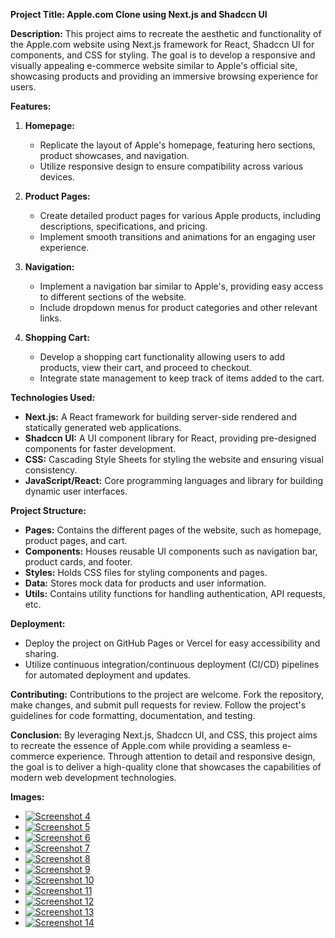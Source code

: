**Project Title: Apple.com Clone using Next.js and Shadccn UI**

**Description:**
This project aims to recreate the aesthetic and functionality of the Apple.com website using Next.js framework for React, Shadccn UI for components, and CSS for styling. The goal is to develop a responsive and visually appealing e-commerce website similar to Apple's official site, showcasing products and providing an immersive browsing experience for users.

**Features:**
1. **Homepage:** 
   - Replicate the layout of Apple's homepage, featuring hero sections, product showcases, and navigation.
   - Utilize responsive design to ensure compatibility across various devices.

2. **Product Pages:**
   - Create detailed product pages for various Apple products, including descriptions, specifications, and pricing.
   - Implement smooth transitions and animations for an engaging user experience.

3. **Navigation:**
   - Implement a navigation bar similar to Apple's, providing easy access to different sections of the website.
   - Include dropdown menus for product categories and other relevant links.

4. **Shopping Cart:**
   - Develop a shopping cart functionality allowing users to add products, view their cart, and proceed to checkout.
   - Integrate state management to keep track of items added to the cart.

**Technologies Used:**
- **Next.js:** A React framework for building server-side rendered and statically generated web applications.
- **Shadccn UI:** A UI component library for React, providing pre-designed components for faster development.
- **CSS:** Cascading Style Sheets for styling the website and ensuring visual consistency.
- **JavaScript/React:** Core programming languages and library for building dynamic user interfaces.

**Project Structure:**
- **Pages:** Contains the different pages of the website, such as homepage, product pages, and cart.
- **Components:** Houses reusable UI components such as navigation bar, product cards, and footer.
- **Styles:** Holds CSS files for styling components and pages.
- **Data:** Stores mock data for products and user information.
- **Utils:** Contains utility functions for handling authentication, API requests, etc.

**Deployment:**
- Deploy the project on GitHub Pages or Vercel for easy accessibility and sharing.
- Utilize continuous integration/continuous deployment (CI/CD) pipelines for automated deployment and updates.

**Contributing:**
Contributions to the project are welcome. Fork the repository, make changes, and submit pull requests for review. Follow the project's guidelines for code formatting, documentation, and testing.

**Conclusion:**
By leveraging Next.js, Shadccn UI, and CSS, this project aims to recreate the essence of Apple.com while providing a seamless e-commerce experience. Through attention to detail and responsive design, the goal is to deliver a high-quality clone that showcases the capabilities of modern web development technologies.

**Images:**
- [![Screenshot 4](https://i.ibb.co/gMdNXFT/Screenshot-23.png)](https://ibb.co/pvQcsrz)
- [![Screenshot 5](https://i.ibb.co/Nyb1fhj/Screenshot-24.png)](https://ibb.co/P60TJph)
- [![Screenshot 6](https://i.ibb.co/r62Kpq1/Screenshot-25.png)](https://ibb.co/YkB4dJq)
- [![Screenshot 7](https://i.ibb.co/HBpg8kW/Screenshot-26.png)](https://ibb.co/XjkJRvh)
- [![Screenshot 8](https://i.ibb.co/NsN6bpn/Screenshot-27.png)](https://ibb.co/JKpRg2F)
- [![Screenshot 9](https://i.ibb.co/xqCZpSS/Screenshot-28.png)](https://ibb.co/qYy6tMM)
- [![Screenshot 10](https://i.ibb.co/WgBNK9r/Screenshot-29.png)](https://ibb.co/J5rWkLY)
- [![Screenshot 11](https://i.ibb.co/k5Fgyh4/Screenshot-30.png)](https://ibb.co/gmCM7DS)
- [![Screenshot 12](https://i.ibb.co/Wc1QzP3/Screenshot-31.png)](https://ibb.co/30HwFMs)
- [![Screenshot 13](https://i.ibb.co/Pz4Vby6/Screenshot-32.png)](https://ibb.co/1JK4pNm)
- [![Screenshot 14](https://i.ibb.co/ZVLf7MB/Screenshot-33.png)](https://ibb.co/px015Lf)
